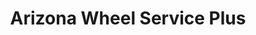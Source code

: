 ---
title: "Arizona Wheel Service Plus"
url: /scottsdale/arizona-wheel-service-plus/
shop: Autowerkstatt
---